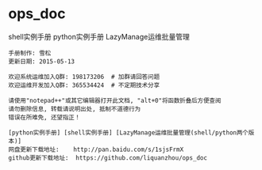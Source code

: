# ops_doc
shell实例手册 python实例手册 LazyManage运维批量管理

    手册制作: 雪松
    更新日期: 2015-05-13

    欢迎系统运维加入Q群: 198173206  # 加群请回答问题    
    欢迎运维开发加入Q群: 365534424  # 不定期技术分享    

    请使用"notepad++"或其它编辑器打开此文档, "alt+0"将函数折叠后方便查阅    
    请勿删除信息, 转载请说明出处, 抵制不道德行为    
    错误在所难免, 还望指正！    
        
    [python实例手册] [shell实例手册] [LazyManage运维批量管理(shell/python两个版本)]
    网盘更新下载地址:    http://pan.baidu.com/s/1sjsFrmX
    github更新下载地址:  https://github.com/liquanzhou/ops_doc
